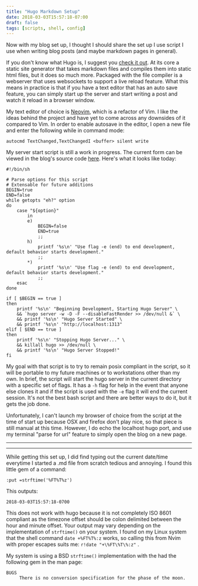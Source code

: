 ```yaml
---
title: "Hugo Markdown Setup"
date: 2018-03-03T15:57:18-07:00
draft: false 
tags: [scripts, shell, config]
---
```

Now with my blog set up, I thought I should share the set up I use script I use when writing blog posts (and maybe markdown pages in general).

If you don't know what Hugo is, I suggest you [check it out](https://gohugo.io). At its core a static site generator that takes markdown files and compiles them into static html files, but it does so much more. Packaged with the file compiler is a webserver that uses websockets to support a live reload feature. What this means in practice is that if you have a text editor that has an auto save feature, you can simply start up the server and start writing a post and watch it reload
in a browser window. 

My text editor of choice is [Neovim](https://neovim.io/), which is a refactor of Vim. I like the ideas behind the project and have yet to come across any downsides of it compared to Vim. In order to enable autosave in the editor, I open a new file and enter the following while in command mode:

```autocmd TextChanged,TextChangedI <buffer> silent write```

My server start script is still a work in progress. The current form can be viewed in the blog's source code [here](https://raw.githubusercontent.com/JKomoroski/HugoBlogSource/master/start_server). Here's what it looks like today:

```
#!/bin/sh

# Parse options for this script
# Extensable for future additions
BEGIN=true
END=false
while getopts "eh?" option
do
    case "${option}"
        in
        e)
            BEGIN=false
            END=true
            ;;
        h)
            printf '%s\n' "Use flag -e (end) to end development, default behavior starts development."
            ;;
        *)
            printf '%s\n' "Use flag -e (end) to end development, default behavior starts development."
            ;;
    esac
done

if [ $BEGIN == true ]
then
    printf '%s\n' "Beginning Development, Starting Hugo Server" \
    && `hugo server -w -D -F --disableFastRender >> /dev/null &` \
    && printf '%s\n' "Hugo Server Started" \
    && printf '%s\n' "http://localhost:1313"
elif [ $END == true ]
then
    printf '%s\n' "Stopping Hugo Server..." \
    && killall hugo >> /dev/null \
    && printf '%s\n' "Hugo Server Stopped!"
fi
```
My goal with that script is to try to remain posix compliant in the script, so it will be portable to my future machines
 or to workstations other than my own. In brief, the script will start the hugo server in the current directory with a 
 specific set of flags. It has a `-h` flag for help in the event that anyone else clones it and if the script is used 
 with the `-e` flag it will end the current session. It's not the best bash script and there are better ways to do it, 
 but it gets the job done. 

Unfortunately, I can't launch my browser of choice from the script at the time of start up because OSX and firefox 
 don't play nice, so that piece is still manual at this time. However, I do echo the localhost hugo port, and use my 
 terminal "parse for url" feature to simply open the blog on a new page. 

---
---

While getting this set up, I did find typing out the current date/time everytime I started a .md file from
 scratch tedious and annoying. I found this little gem of a command: 

`:put =strftime('%FT%T%z')` 

This outputs:

`2018-03-03T15:57:18-0700`

This does not work with hugo because it is not completely ISO 8601 compliant as the timezone offset should be colon 
 delimited between the hour and minute offset. Your output may vary depending on the implementation of `strftime()` 
 on your system. I found on my Linux system that the shell command `date +%FT%T%:z` works, so calling this from Nvim
 with proper escapes suits me: `r!date "+\%FT\%T\%:z"` . 
 
My system is using a BSD `strftime()` implementation with the had the following gem in the man page:
```
BUGS
     There is no conversion specification for the phase of the moon.
```
